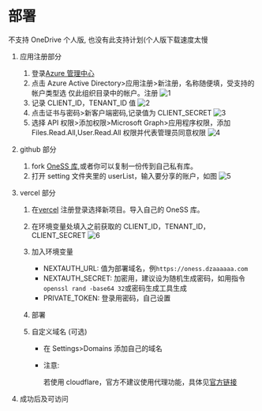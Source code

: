 # 部署

不支持 OneDrive 个人版, 也没有此支持计划(个人版下载速度太慢

1. 应用注册部分
    1. 登录[Azure 管理中心](http://aad.portal.azure.com)
    2. 点击 Azure Active Directory>应用注册>新注册，名称随便填，受支持的帐户类型选 仅此组织目录中的帐户。注册
       ![1](https://mystatic.dzaaaaaa.com/OneSS/deploy/1.png)
    3. 记录 CLIENT_ID，TENANT_ID 值
       ![2](https://mystatic.dzaaaaaa.com/OneSS/deploy/2.png)
    4. 点击证书与密码>新客户端密码,记录值为 CLIENT_SECRET
       ![3](https://mystatic.dzaaaaaa.com/OneSS/deploy/3.png)
    5. 选择 API 权限>添加权限>Microsoft Graph>应用程序权限，添加 Files.Read.All,User.Read.All 权限并代表管理员同意权限
       ![4](https://mystatic.dzaaaaaa.com/OneSS/deploy/4.png)
2. github 部分
    1. fork [OneSS 库](https://github.com/Tualin14/OneSS),或者你可以复制一份传到自己私有库。
    2. 打开 setting 文件夹里的 userList，输入要分享的账户，如图
       ![5](https://mystatic.dzaaaaaa.com/OneSS/deploy/5.png)
3. vercel 部分

    1. 在[vercel](https://vercel.com/new) 注册登录选择新项目。导入自己的 OneSS 库。
    2. 在环境变量处填入之前获取的 CLIENT_ID，TENANT_ID，CLIENT_SECRET
       ![6](https://mystatic.dzaaaaaa.com/OneSS/deploy/6.png)
    3. 加入环境变量
        - NEXTAUTH_URL: 值为部署域名，例`https://oness.dzaaaaaa.com`
        - NEXTAUTH_SECRET: 加密用，建议设为随机生成密码，如用指令`openssl rand -base64 32`或密码生成工具生成
        - PRIVATE_TOKEN: 登录用密码，自己设置
    4. 部署
    5. 自定义域名 (可选)

        - 在 Settings>Domains 添加自己的域名
        - 注意:

          若使用 cloudflare，官方不建议使用代理功能，具体见[官方链接](https://vercel.com/support/articles/using-cloudflare-with-vercel?query=cloudf)

4. 成功后及可访问
